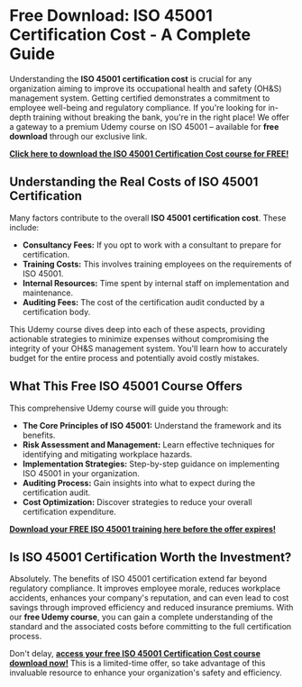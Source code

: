 # Free Download: ISO 45001 Certification Cost - A Complete Guide

Understanding the **ISO 45001 certification cost** is crucial for any organization aiming to improve its occupational health and safety (OH&S) management system. Getting certified demonstrates a commitment to employee well-being and regulatory compliance. If you're looking for in-depth training without breaking the bank, you're in the right place! We offer a gateway to a premium Udemy course on ISO 45001 – available for **free download** through our exclusive link.

[**Click here to download the ISO 45001 Certification Cost course for FREE!**](https://udemywork.com/iso-45001-certification-cost)

## Understanding the Real Costs of ISO 45001 Certification

Many factors contribute to the overall **ISO 45001 certification cost**. These include:

*   **Consultancy Fees:** If you opt to work with a consultant to prepare for certification.
*   **Training Costs:** This involves training employees on the requirements of ISO 45001.
*   **Internal Resources:** Time spent by internal staff on implementation and maintenance.
*   **Auditing Fees:** The cost of the certification audit conducted by a certification body.

This Udemy course dives deep into each of these aspects, providing actionable strategies to minimize expenses without compromising the integrity of your OH&S management system. You'll learn how to accurately budget for the entire process and potentially avoid costly mistakes.

## What This Free ISO 45001 Course Offers

This comprehensive Udemy course will guide you through:

*   **The Core Principles of ISO 45001:** Understand the framework and its benefits.
*   **Risk Assessment and Management:** Learn effective techniques for identifying and mitigating workplace hazards.
*   **Implementation Strategies:** Step-by-step guidance on implementing ISO 45001 in your organization.
*   **Auditing Process:** Gain insights into what to expect during the certification audit.
*   **Cost Optimization:** Discover strategies to reduce your overall certification expenditure.

[**Download your FREE ISO 45001 training here before the offer expires!**](https://udemywork.com/iso-45001-certification-cost)

## Is ISO 45001 Certification Worth the Investment?

Absolutely. The benefits of ISO 45001 certification extend far beyond regulatory compliance. It improves employee morale, reduces workplace accidents, enhances your company's reputation, and can even lead to cost savings through improved efficiency and reduced insurance premiums. With our **free Udemy course**, you can gain a complete understanding of the standard and the associated costs before committing to the full certification process.

Don't delay, **[access your free ISO 45001 Certification Cost course download now!](https://udemywork.com/iso-45001-certification-cost)** This is a limited-time offer, so take advantage of this invaluable resource to enhance your organization's safety and efficiency.
